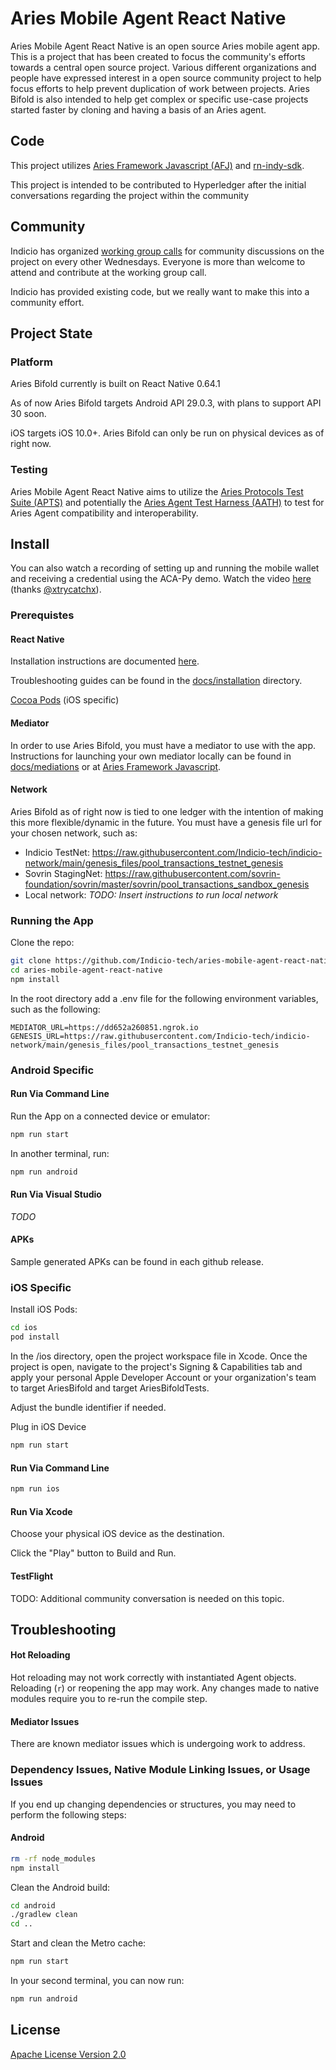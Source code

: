 # Aries Mobile Agent React Native

Aries Mobile Agent React Native is an open source Aries mobile agent app. This is a project that has been created to focus the community's efforts towards a central open source project. Various different organizations and people have expressed interest in a open source community project to help focus efforts to help prevent duplication of work between projects. Aries Bifold is also intended to help get complex or specific use-case projects started faster by cloning and having a basis of an Aries agent.

## Code

This project utilizes [Aries Framework Javascript (AFJ)](https://github.com/hyperledger/aries-framework-javascript) and [rn-indy-sdk](https://github.com/AbsaOSS/rn-indy-sdk).

This project is intended to be contributed to Hyperledger after the initial conversations regarding the project within the community

## Community

Indicio has organized [working group calls](https://wiki.hyperledger.org/display/ARIES/Aries+Bifold+User+Group+Meetings) for community discussions on the project on every other Wednesdays.
Everyone is more than welcome to attend and contribute at the working group call.

Indicio has provided existing code, but we really want to make this into a community effort.

## Project State

### Platform

Aries Bifold currently is built on React Native 0.64.1

As of now Aries Bifold targets Android API 29.0.3, with plans to support API 30 soon.

iOS targets iOS 10.0+. Aries Bifold can only be run on physical devices as of right now.

### Testing

Aries Mobile Agent React Native aims to utilize the [Aries Protocols Test Suite (APTS)](https://github.com/hyperledger/aries-protocol-test-suite) and potentially the [Aries Agent Test Harness (AATH)](https://github.com/hyperledger/aries-agent-test-harness) to test for Aries Agent compatibility and interoperability.

## Install


You can also watch a recording of setting up and running the mobile wallet and receiving a credential using the ACA-Py demo. Watch the video [here](https://youtu.be/AomoHvw4lgc) (thanks [@xtrycatchx](https://github.com/xtrycatchx)).

### Prerequistes

#### React Native

Installation instructions are documented [here](https://reactnative.dev/docs/environment-setup).

Troubleshooting guides can be found in the [docs/installation](./docs/INSTALLATION.md) directory.

[Cocoa Pods](https://cocoapods.org/) (iOS specific)

#### Mediator

In order to use Aries Bifold, you must have a mediator to use with the app. Instructions for launching your own mediator locally can be found in [docs/mediations](./docs/MEDIATION.md) or at [Aries Framework Javascript](https://github.com/hyperledger/aries-framework-javascript#starting-mediator-agents).

#### Network

Aries Bifold as of right now is tied to one ledger with the intention of making this more flexible/dynamic in the future. You must have a genesis file url for your chosen network, such as:

- Indicio TestNet: https://raw.githubusercontent.com/Indicio-tech/indicio-network/main/genesis_files/pool_transactions_testnet_genesis
- Sovrin StagingNet: https://raw.githubusercontent.com/sovrin-foundation/sovrin/master/sovrin/pool_transactions_sandbox_genesis
- Local network: _TODO: Insert instructions to run local network_

### Running the App

Clone the repo:

```sh
git clone https://github.com/Indicio-tech/aries-mobile-agent-react-native
cd aries-mobile-agent-react-native
npm install
```

In the root directory add a .env file for the following environment variables, such as the following:

```
MEDIATOR_URL=https://dd652a260851.ngrok.io
GENESIS_URL=https://raw.githubusercontent.com/Indicio-tech/indicio-network/main/genesis_files/pool_transactions_testnet_genesis
```

### Android Specific

#### Run Via Command Line

Run the App on a connected device or emulator:

```sh
npm run start
```

In another terminal, run:

```sh
npm run android
```

#### Run Via Visual Studio

_TODO_

#### APKs

Sample generated APKs can be found in each github release.

### iOS Specific

Install iOS Pods:

```sh
cd ios
pod install
```

In the /ios directory, open the project workspace file in Xcode.
Once the project is open, navigate to the project's Signing & Capabilities tab and apply your personal Apple Developer Account or your organization's team to target AriesBifold and target AriesBifoldTests.

Adjust the bundle identifier if needed.

Plug in iOS Device

```sh
npm run start
```

#### Run Via Command Line

```sh
npm run ios
```

#### Run Via Xcode

Choose your physical iOS device as the destination.

Click the "Play" button to Build and Run.

#### TestFlight

TODO: Additional community conversation is needed on this topic.

## Troubleshooting

#### Hot Reloading

Hot reloading may not work correctly with instantiated Agent objects. Reloading (`r`) or reopening the app may work. Any changes made to native modules require you to re-run the compile step.

#### Mediator Issues

There are known mediator issues which is undergoing work to address.

### Dependency Issues, Native Module Linking Issues, or Usage Issues

If you end up changing dependencies or structures, you may need to perform the following steps:

#### Android

```sh
rm -rf node_modules
npm install
```

Clean the Android build:

```sh
cd android
./gradlew clean
cd ..
```

Start and clean the Metro cache:

```sh
npm run start
```

In your second terminal, you can now run:

```sh
npm run android
```

## License

[Apache License Version 2.0](./LICENSE)

